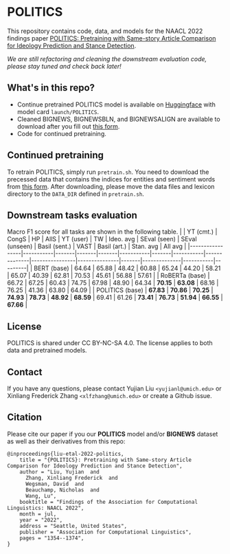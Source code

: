 # POLITICS
This repository contains code, data, and models for the NAACL 2022 findings paper [POLITICS: Pretraining with Same-story Article Comparison for Ideology Prediction and Stance Detection](https://aclanthology.org/2022.findings-naacl.101/).

<i>We are still refactoring and cleaning the downstream evaluation code, please stay tuned and check back later!</i>

## What's in this repo?
- Continue pretrained POLITICS model is available on [Huggingface](https://huggingface.co/launch/POLITICS) with model card ```launch/POLITICS```.
- Cleaned BIGNEWS, BIGNEWSBLN, and BIGNEWSALIGN are available to download after you fill out [this form](https://forms.gle/m2YJX2LZjweHJGDK8).
- Code for continued pretraining.

## Continued pretraining
To retrain POLITICS, simply run ```pretrain.sh```. You need to download the precessed data that contains the indices for entities and sentiment words from [this form](https://forms.gle/m2YJX2LZjweHJGDK8). After downloading, please move the data files and lexicon directory to the ```DATA_DIR``` defined in ```pretrain.sh```.

## Downstream tasks evaluation

Macro F1 score for all tasks are shown in the following table.
|                 | YT (cmt.) | CongS | HP    | AllS  | YT (user) | TW    | Ideo. avg | SEval (seen) | SEval (unseen) | Basil (sent.) | VAST  | Basil (art.) | Stan. avg | All avg |
|-----------------|-----------|-------|-------|-------|-----------|-------|-----------|--------------|----------------|---------------|-------|--------------|-----------|---------|
| BERT (base)     | 64.64     | 65.88 | 48.42 | 60.88 | 65.24     | 44.20 | 58.21     | 65.07        | 40.39          | 62.81         | 70.53 | 45.61        | 56.88     | 57.61   |
| RoBERTa (base)  | 66.72     | 67.25 | 60.43 | 74.75 | 67.98     | 48.90 | 64.34     | **70.15**        | **63.08**          | 68.16         | 76.25 | 41.36        | 63.80     | 64.09   |
| POLITICS (base) | **67.83**     | **70.86** | **70.25** | **74.93** | **78.73**     | **48.92** | **68.59**     | 69.41        | 61.26          | **73.41**         | **76.73** | **51.94**        | **66.55**     | **67.66**   |


## License
POLITICS is shared under CC BY-NC-SA 4.0. The license applies to both data and pretrained models.

## Contact
If you have any questions, please contact Yujian Liu ```<yujianl@umich.edu>``` or Xinliang Frederick Zhang ```<xlfzhang@umich.edu>``` or create a Github issue.

## Citation
Please cite our paper if you our **POLITICS** model and/or **BIGNEWS** dataset as well as their derivatives from this repo:
```
@inproceedings{liu-etal-2022-politics,
    title = "{POLITICS}: Pretraining with Same-story Article Comparison for Ideology Prediction and Stance Detection",
    author = "Liu, Yujian  and
      Zhang, Xinliang Frederick  and
      Wegsman, David  and
      Beauchamp, Nicholas  and
      Wang, Lu",
    booktitle = "Findings of the Association for Computational Linguistics: NAACL 2022",
    month = jul,
    year = "2022",
    address = "Seattle, United States",
    publisher = "Association for Computational Linguistics",
    pages = "1354--1374",
}
```
